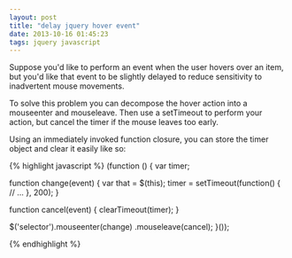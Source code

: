 ```yaml
---
layout: post
title: "delay jquery hover event"
date: 2013-10-16 01:45:23
tags: jquery javascript
---
```


<p>
Suppose you'd like to perform an event when the user hovers over an item, but you'd like that event to be slightly delayed to reduce sensitivity to inadvertent mouse movements.
</p>

<p>
To solve this problem you can decompose the hover action into a <span class="mono">mouseenter</span> and <span class="mono">mouseleave</span>. Then use a <span class="mono">setTimeout</span> to perform your action, but cancel the timer if the mouse leaves too early.
</p>

<p>
Using an immediately invoked function closure, you can store the timer object and clear it easily like so:

{% highlight javascript %}
(function () {
  var timer;

  function change(event) {
    var that = $(this); 
    timer = setTimeout(function() {
      // ...
    }, 200); 
  }

  function cancel(event) {
    clearTimeout(timer);
  }

  $('selector').mouseenter(change)
    .mouseleave(cancel);
}());

{% endhighlight %}
</p>
